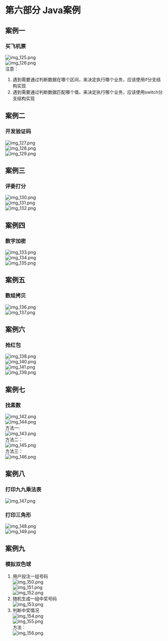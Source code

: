 # 第六部分 Java案例  

##  案例一  
###  买飞机票  
![img_125.png](img_125.png)  
![img_126.png](img_126.png)  
注意：  
1.  遇到需要通过判断数据在哪个区间，来决定执行哪个业务，应该使用if分支结构实现  
2.  遇到需要通过判断数据匹配哪个值，来决定执行哪个业务，应该使用switch分支结构实现  
##  案例二  
###  开发验证码  
![img_127.png](img_127.png)  
![img_128.png](img_128.png)  
![img_129.png](img_129.png)
##  案例三  
###  评委打分  
![img_130.png](img_130.png)  
![img_131.png](img_131.png)  
![img_132.png](img_132.png)  
##  案例四  
###  数字加密  
![img_133.png](img_133.png)  
![img_134.png](img_134.png)  
![img_135.png](img_135.png)  
##  案例五  
###  数组拷贝  
![img_136.png](img_136.png)  
![img_137.png](img_137.png)  
##  案例六  
###  抢红包  
![img_138.png](img_138.png)  
![img_140.png](img_140.png)  
![img_141.png](img_141.png)  
![img_139.png](img_139.png)  
##  案例七  
###  找素数  
![img_142.png](img_142.png)  
![img_144.png](img_144.png)  
方法一:  
![img_143.png](img_143.png)  
方法二：  
![img_145.png](img_145.png)  
方法三：  
![img_146.png](img_146.png)  
##  案例八  
###   打印九九乘法表     
![img_147.png](img_147.png)  
###  打印三角形  
![img_148.png](img_148.png)  
![img_149.png](img_149.png)  
##  案例九  
###  模拟双色球  
1.  用户投注一组号码  
![img_150.png](img_150.png)  
![img_151.png](img_151.png)  
![img_152.png](img_152.png)  
2.  随机生成一组中奖号码  
![img_153.png](img_153.png)  
3.  判断中奖情况  
![img_154.png](img_154.png)  
![img_155.png](img_155.png)  
方法：  
![img_156.png](img_156.png)  















